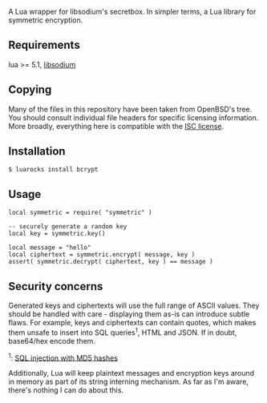 A Lua wrapper for libsodium's secretbox. In simpler terms, a Lua library
for symmetric encryption.


Requirements
------------

[libsodium]: http://doc.libsodium.org/

lua >= 5.1, [libsodium][libsodium]


Copying
-------

Many of the files in this repository have been taken from OpenBSD's
tree. You should consult individual file headers for specific licensing
information. More broadly, everything here is compatible with the [ISC
license][ISC].

[ISC]: http://en.wikipedia.org/wiki/ISC_license


Installation
------------

	$ luarocks install bcrypt


Usage
-----

	local symmetric = require( "symmetric" )
	
	-- securely generate a random key
	local key = symmetric.key()

	local message = "hello"
	local ciphertext = symmetric.encrypt( message, key )
	assert( symmetric.decrypt( ciphertext, key ) == message )

Security concerns
-----------------

Generated keys and ciphertexts will use the full range of ASCII values.
They should be handled with care - displaying them as-is can introduce
subtle flaws. For example, keys and ciphertexts can contain quotes,
which makes them unsafe to insert into SQL queries<sup>1</sup>, HTML and
JSON. If in doubt, base64/hex encode them.

[sql]: http://dc406.com/home/393-sql-injection-with-raw-md5-hashes.html

<sup>1</sup>: [SQL injection with MD5 hashes][sql]

Additionally, Lua will keep plaintext messages and encryption keys
around in memory as part of its string interning mechanism. As far as
I'm aware, there's nothing I can do about this.
